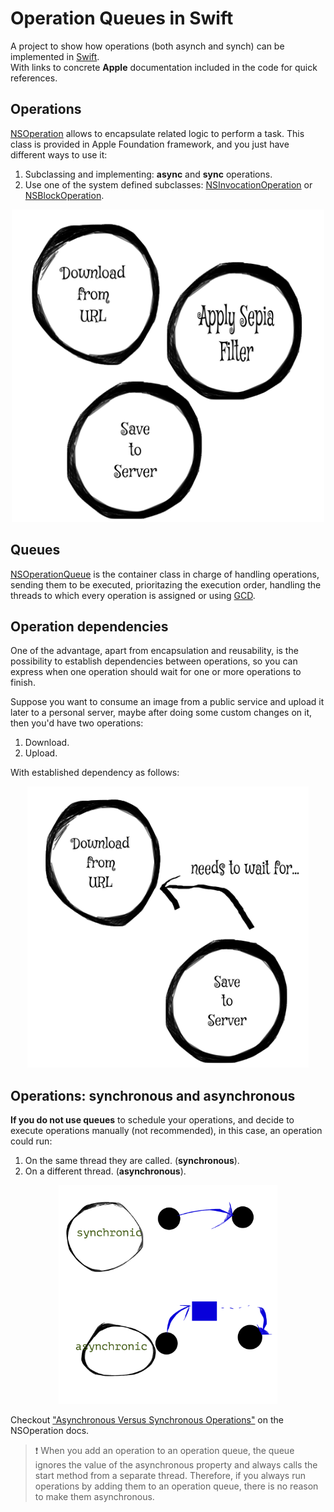 # Operation Queues in Swift

A project to show how operations (both asynch and synch) can be implemented in [Swift](https://swift.org/).  
With links to concrete **Apple** documentation included in the code for quick references.  

## Operations

[NSOperation](https://developer.apple.com/library/mac/documentation/Cocoa/Reference/NSOperation_class/index.html#//apple_ref/doc/uid/TP40004591-RH2-SW18) allows to encapsulate related logic to perform a task. This class is provided in Apple Foundation framework, and you just have different ways to use it:  
1. Subclassing and implementing: **async** and **sync** operations.  
2. Use one of the system defined subclasses: [NSInvocationOperation](https://developer.apple.com/library/mac/documentation/Cocoa/Reference/NSInvocationOperation_Class/index.html#//apple_ref/occ/cl/NSInvocationOperation) or [NSBlockOperation](https://developer.apple.com/library/mac/documentation/Cocoa/Reference/NSBlockOperation_class/index.html#//apple_ref/occ/cl/NSBlockOperation).  


<p align=center>
<img src="https://github.com/barbaramartina/swift-operation-queues/blob/master/resources/1%20-%20operations.png" width=500/>
</p>

## Queues  

[NSOperationQueue](https://developer.apple.com/library/mac/documentation/Cocoa/Reference/NSOperationQueue_class/) is the container class in charge of handling operations, sending them to be executed, prioritazing the execution order, handling the threads to which every operation is assigned or using [GCD](https://developer.apple.com/library/ios/documentation/Performance/Reference/GCD_libdispatch_Ref/).  


## Operation dependencies  

One of the advantage, apart from encapsulation and reusability, is the possibility to establish dependencies between operations, so you can express when one operation should wait for one or more operations to finish.  

Suppose you want to consume an image from a public service and upload it later to a personal server, maybe after doing some custom changes on it, then you'd have two operations:  
  
  
1. Download. 
2. Upload.  

With established dependency as follows:  

<p align=center>
<img src="https://github.com/barbaramartina/swift-operation-queues/blob/master/resources/2%20-%20dependencies.png" width=450>
</p>  

## Operations: synchronous and asynchronous  

**If you do not use queues** to schedule your operations, and decide to execute operations manually (not recommended), in this case, an operation could run:  

1. On the same thread they are called. (**synchronous**).  
2. On a different thread. (**asynchronous**).  

<p align=center>
<img src="https://github.com/barbaramartina/swift-operation-queues/blob/master/resources/2.1%20-%20async%20and%20sync%20ops.png" width=350>
</p>

Checkout ["Asynchronous Versus Synchronous Operations"](https://developer.apple.com/library/mac/documentation/Cocoa/Reference/NSOperation_class) on the NSOperation docs.  



> :exclamation: When you add an operation to an operation queue, the queue ignores the value of the asynchronous property and always calls the start method from a separate thread. Therefore, if you always run operations by adding them to an operation queue, there is no reason to make them asynchronous.




